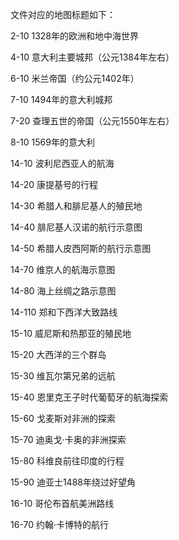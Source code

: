 
文件对应的地图标题如下：

2-10    1328年的欧洲和地中海世界

4-10	意大利主要城邦（公元1384年左右）

6-10	米兰帝国（约公元1402年）

7-10    1494年的意大利城邦

7-20    查理五世的帝国（公元1550年左右）

8-10    1569年的意大利

14-10   波利尼西亚人的航海

14-20   康提基号的行程

14-30   希腊人和腓尼基人的殖民地

14-40   腓尼基人汉诺的航行示意图

14-50   希腊人皮西阿斯的航行示意图

14-70   维京人的航海示意图

14-80   海上丝绸之路示意图

14-110  郑和下西洋大致路线 

15-10  威尼斯和热那亚的殖民地

15-20  大西洋的三个群岛

15-30  维瓦尔第兄弟的远航

15-40  恩里克王子时代葡萄牙的航海探索

15-60  戈麦斯对非洲的探索

15-70  迪奥戈·卡奥的非洲探索

15-80  科维良前往印度的行程

15-90  迪亚士1488年绕过好望角

16-10  哥伦布首航美洲路线

16-70  约翰·卡博特的航行
